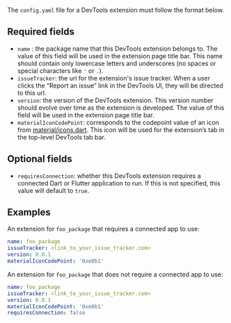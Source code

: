 <!--
Copyright 2025 The Flutter Authors
Use of this source code is governed by a BSD-style license that can be
found in the LICENSE file or at https://developers.google.com/open-source/licenses/bsd.
-->
The `config.yaml` file for a DevTools extension must follow the format below.

## Required fields

- `name` : the package name that this DevTools extension belongs to. The value of this field
will be used in the extension page title bar. This name should contain only lowercase letters
and underscores (no spaces or special characters like `'` or `.`).
- `issueTracker`: the url for the extension's issue tracker. When a user clicks the “Report an 
issue” link in the DevTools UI, they will be directed to this url.
- `version`: the version of the DevTools extension. This version number should evolve over time 
as the extension is developed. The value of this field will be used in the extension page 
title bar.
- `materialIconCodePoint`: corresponds to the codepoint value of an icon from
[material/icons.dart](https://github.com/flutter/flutter/blob/master/packages/flutter/lib/src/material/icons.dart).
This icon will be used for the extension’s tab in the top-level DevTools tab bar.

## Optional fields
- `requiresConnection`: whether this DevTools extension requires a connected Dart or
Flutter application to run. If this is not specified, this value will default to `true`.

## Examples

An extension for `foo_package` that requires a connected app to use:
```yaml
name: foo_package
issueTracker: <link_to_your_issue_tracker.com>
version: 0.0.1
materialIconCodePoint: '0xe0b1'
```

An extension for `foo_package` that does not require a connected app to use:
```yaml
name: foo_package
issueTracker: <link_to_your_issue_tracker.com>
version: 0.0.1
materialIconCodePoint: '0xe0b1'
requiresConnection: false
```
